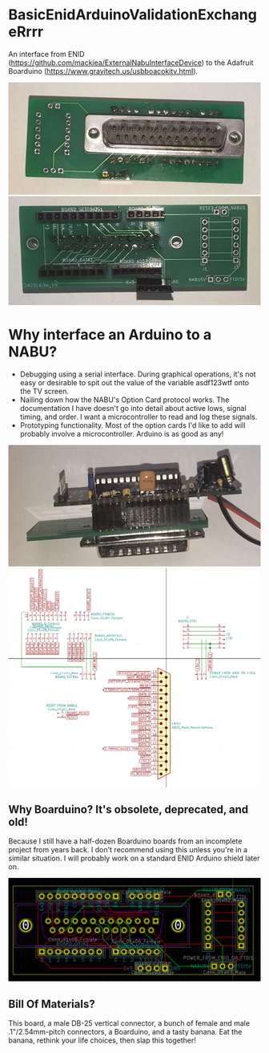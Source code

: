 # BasicEnidArduinoValidationExchangeRrrr
An interface from ENID (https://github.com/mackiea/ExternalNabuInterfaceDevice) to the Adafruit Boarduino (https://www.gravitech.us/usbboacokitv.html).

![Bottom](/Bottom.png)
![Top](/Top.png)

# Why interface an Arduino to a NABU?
* Debugging using a serial interface. During graphical operations, it's not easy or desirable to spit out the value of the variable asdf123wtf onto the TV screen.
* Nailing down how the NABU's Option Card protocol works. The documentation I have doesn't go into detail about active lows, signal timing, and order. I want a microcontroller to read and log these signals.
* Prototyping functionality. Most of the option cards I'd like to add will probably involve a microcontroller. Arduino is as good as any!

![Side with Boarduino](/SideWithBoarduino.png)
![schematic](/Beaver.Schematic.png)

## Why Boarduino? It's obsolete, deprecated, and old!
Because I still have a half-dozen Boarduino boards from an incomplete project from years back. I don't recommend using this unless you're in a similar situation. I will probably work on a standard ENID Arduino shield later on.

![pcb](/Beaver.PCB.png)

## Bill Of Materials?
This board, a male DB-25 vertical connector, a bunch of female and male .1"/2.54mm-pitch connectors, a Boarduino, and a tasty banana. Eat the banana, rethink your life choices, then slap this together!
